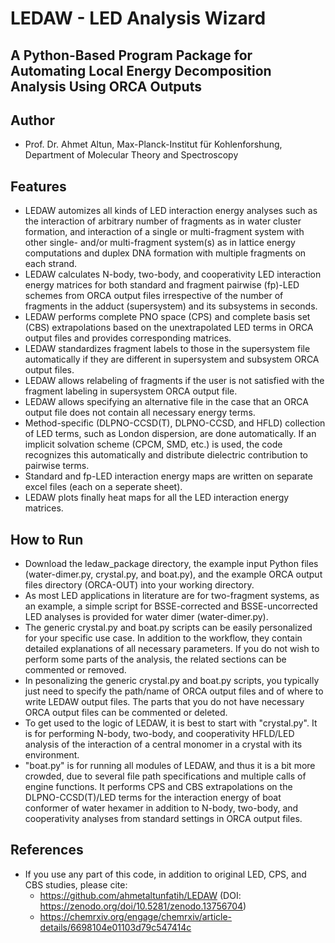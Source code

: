 #  LEDAW - LED Analysis Wizard   
## A Python-Based Program Package for Automating Local Energy Decomposition Analysis Using ORCA Outputs 
## Author

- Prof. Dr. Ahmet Altun, Max-Planck-Institut für Kohlenforshung, Department of Molecular Theory and Spectroscopy

## Features

- LEDAW automizes all kinds of LED interaction energy analyses such as the interaction of arbitrary number of fragments as in water cluster formation, and interaction of a single or multi-fragment system with other single- and/or multi-fragment system(s) as in lattice energy computations and duplex DNA formation with multiple fragments on each strand.
- LEDAW calculates N-body, two-body, and cooperativity LED interaction energy matrices for both standard and fragment pairwise (fp)-LED schemes from ORCA output files irrespective of the number of fragments in the adduct (supersystem) and its subsystems in seconds.
- LEDAW performs complete PNO space (CPS) and complete basis set (CBS) extrapolations based on the unextrapolated LED terms in ORCA output files and provides corresponding matrices.
- LEDAW standardizes fragment labels to those in the supersystem file automatically if they are different in supersystem and subsystem ORCA output files.
- LEDAW allows relabeling of fragments if the user is not satisfied with the fragment labeling in supersystem ORCA output file.
- LEDAW allows specifying an alternative file in the case that an ORCA output file does not contain all necessary energy terms. 
- Method-specific (DLPNO-CCSD(T), DLPNO-CCSD, and HFLD) collection of LED terms, such as London dispersion, are done automatically. If an implicit solvation scheme (CPCM, SMD, etc.) is used, the code recognizes this automatically and distribute dielectric contribution to pairwise terms. 
- Standard and fp-LED interaction energy maps are written on separate excel files (each on a seperate sheet).
- LEDAW plots finally heat maps for all the LED interaction energy matrices.

## How to Run
- Download the ledaw_package directory, the example input Python files (water-dimer.py, crystal.py, and boat.py), and the example ORCA output files directory (ORCA-OUT) into your working directory.
- As most LED applications in literature are for two-fragment systems, as an example, a simple script for BSSE-corrected and BSSE-uncorrected LED analyses is provided for water dimer (water-dimer.py).
- The generic crystal.py and boat.py scripts can be easily personalized for your specific use case. In addition to the workflow, they contain detailed explanations of all necessary parameters. If you do not wish to perform some parts of the analysis, the related sections can be commented or removed.  
- In pesonalizing the generic crystal.py and boat.py scripts, you typically just need to specify the path/name of ORCA output files and of where to write LEDAW output files. The parts that you do not have necessary ORCA output files can be commented or deleted.
- To get used to the logic of LEDAW, it is best to start with "crystal.py". It is for performing N-body, two-body, and cooperativity HFLD/LED analysis of the interaction of a central monomer in a crystal with its environment.
- "boat.py" is for running all modules of LEDAW, and thus it is a bit more crowded, due to several file path specifications and multiple calls of engine functions. It performs CPS and CBS extrapolations on the DLPNO-CCSD(T)/LED terms for the interaction energy of boat conformer of water hexamer in addition to N-body, two-body, and cooperativity analyses from standard settings in ORCA output files.

## References
- If you use any part of this code, in addition to original LED, CPS, and CBS studies, please cite: 
    - https://github.com/ahmetaltunfatih/LEDAW (DOI: https://zenodo.org/doi/10.5281/zenodo.13756704)
    - https://chemrxiv.org/engage/chemrxiv/article-details/6698104e01103d79c547414c
